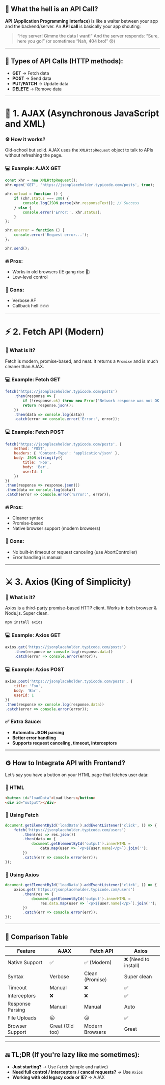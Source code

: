 ## 🧠 **What the hell is an API Call?**

**API (Application Programming Interface)** is like a waiter between your app and the backend/server.
An **API call** is basically your app shouting:

> “Hey server! Gimme the data I want!”
> And the server responds:
> “Sure, here you go!” (or sometimes “Nah, 404 bro!” 😢)

---

## 🔄 **Types of API Calls** (HTTP methods):

* **GET** → Fetch data
* **POST** → Send data
* **PUT/PATCH** → Update data
* **DELETE** → Remove data

---

# 🚀 1. **AJAX (Asynchronous JavaScript and XML)**

### ⚙️ How it works?

Old-school but solid. AJAX uses the `XMLHttpRequest` object to talk to APIs without refreshing the page.

### 💻 Example: AJAX GET

```js
const xhr = new XMLHttpRequest();
xhr.open('GET', 'https://jsonplaceholder.typicode.com/posts', true);

xhr.onload = function () {
    if (xhr.status === 200) {
        console.log(JSON.parse(xhr.responseText)); // Success
    } else {
        console.error('Error:', xhr.status);
    }
};

xhr.onerror = function () {
    console.error('Request error...');
};

xhr.send();
```

### 🔥 Pros:

* Works in old browsers (IE gang rise 😤)
* Low-level control

### 💩 Cons:

* Verbose AF
* Callback hell 🔥🔥🔥

---

# ⚡ 2. **Fetch API (Modern)**

### 🧠 What is it?

Fetch is modern, promise-based, and neat. It returns a `Promise` and is much cleaner than AJAX.

### 💻 Example: Fetch GET

```js
fetch('https://jsonplaceholder.typicode.com/posts')
    .then(response => {
        if (!response.ok) throw new Error('Network response was not OK');
        return response.json();
    })
    .then(data => console.log(data))
    .catch(error => console.error('Error:', error));
```

### 💻 Example: Fetch POST

```js
fetch('https://jsonplaceholder.typicode.com/posts', {
    method: 'POST',
    headers: { 'Content-Type': 'application/json' },
    body: JSON.stringify({
        title: 'Foo',
        body: 'Bar',
        userId: 1
    })
})
.then(response => response.json())
.then(data => console.log(data))
.catch(error => console.error('Error:', error));
```

### 🔥 Pros:

* Cleaner syntax
* Promise-based
* Native browser support (modern browsers)

### 💩 Cons:

* No built-in timeout or request canceling (use AbortController)
* Error handling is manual

---

# ⚔️ 3. **Axios (King of Simplicity)**

### 🧠 What is it?

Axios is a third-party promise-based HTTP client. Works in both browser & Node.js. Super clean.

```bash
npm install axios
```

### 💻 Example: Axios GET

```js
axios.get('https://jsonplaceholder.typicode.com/posts')
    .then(response => console.log(response.data))
    .catch(error => console.error(error));
```

### 💻 Example: Axios POST

```js
axios.post('https://jsonplaceholder.typicode.com/posts', {
    title: 'Foo',
    body: 'Bar',
    userId: 1
})
.then(response => console.log(response.data))
.catch(error => console.error(error));
```

### ✅ Extra Sauce:

* **Automatic JSON parsing**
* **Better error handling**
* **Supports request canceling, timeout, interceptors**

---

## ⚙️ How to Integrate API with Frontend?

Let’s say you have a button on your HTML page that fetches user data:

### 🧩 HTML

```html
<button id="loadData">Load Users</button>
<div id="output"></div>
```

### 🤖 Using Fetch

```js
document.getElementById('loadData').addEventListener('click', () => {
    fetch('https://jsonplaceholder.typicode.com/users')
        .then(res => res.json())
        .then(data => {
            document.getElementById('output').innerHTML = 
                data.map(user => `<p>${user.name}</p>`).join('');
        })
        .catch(err => console.error(err));
});
```

### 🤖 Using Axios

```js
document.getElementById('loadData').addEventListener('click', () => {
    axios.get('https://jsonplaceholder.typicode.com/users')
        .then(res => {
            document.getElementById('output').innerHTML = 
                res.data.map(user => `<p>${user.name}</p>`).join('');
        })
        .catch(err => console.error(err));
});
```

---

## 🥊 Comparison Table

| Feature          | AJAX            | Fetch API       | Axios               |
| ---------------- | --------------- | --------------- | ------------------- |
| Native Support   | ✅               | ✅ (Modern)      | ❌ (Need to install) |
| Syntax           | Verbose         | Clean (Promise) | Super clean         |
| Timeout          | Manual          | ❌               | ✅                   |
| Interceptors     | ❌               | ❌               | ✅                   |
| Response Parsing | Manual          | Manual          | Auto                |
| File Uploads     | 😐              | 😐              | ✅                   |
| Browser Support  | Great (Old too) | Modern Browsers | Great               |

---

## 🔚 TL;DR (If you're lazy like me sometimes):

* **Just starting?** → Use `Fetch` (simple and native)
* **Need full control / interceptors / cancel requests?** → Use `Axios`
* **Working with old legacy code or IE?** → AJAX